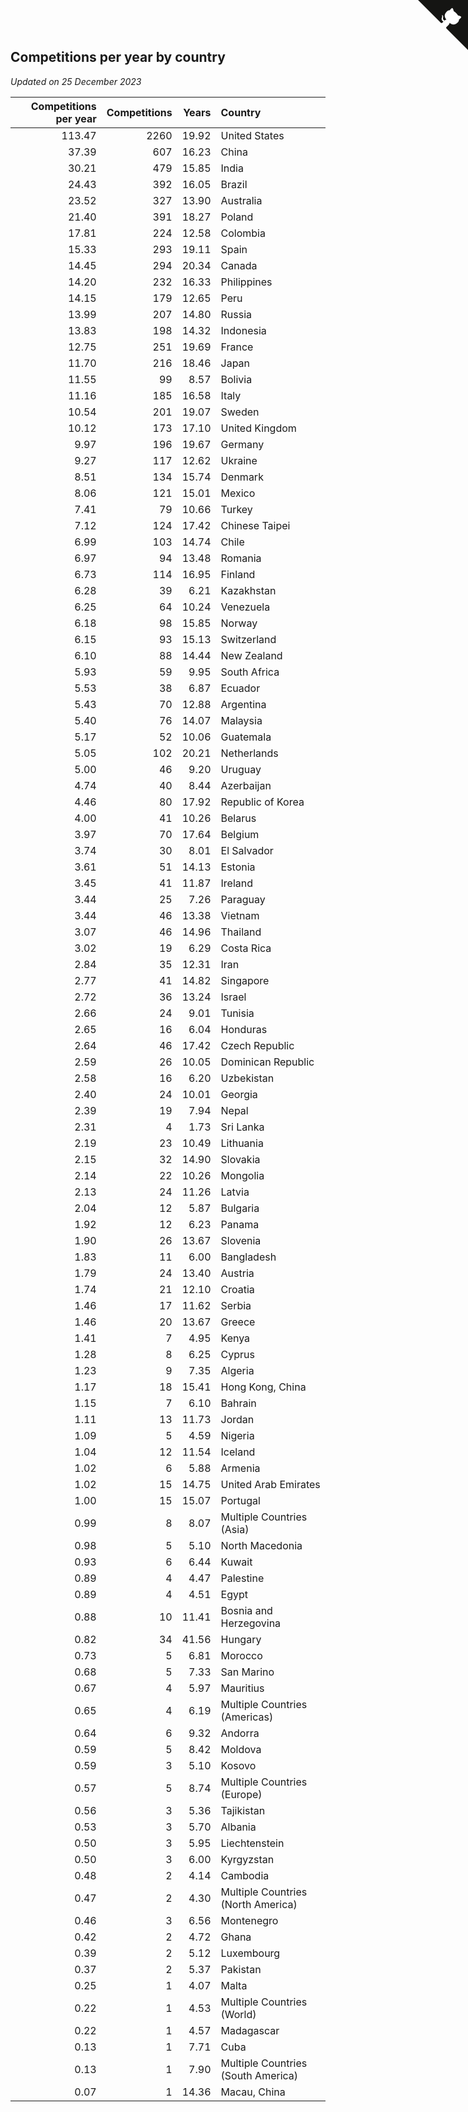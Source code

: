 ## Competitions per year by country

*Updated on 25 December 2023*

| Competitions per year | Competitions | Years | Country |
| ---: | ---: | ---: | :--- |
| 113.47 | 2260 | 19.92 | United States |
| 37.39 | 607 | 16.23 | China |
| 30.21 | 479 | 15.85 | India |
| 24.43 | 392 | 16.05 | Brazil |
| 23.52 | 327 | 13.90 | Australia |
| 21.40 | 391 | 18.27 | Poland |
| 17.81 | 224 | 12.58 | Colombia |
| 15.33 | 293 | 19.11 | Spain |
| 14.45 | 294 | 20.34 | Canada |
| 14.20 | 232 | 16.33 | Philippines |
| 14.15 | 179 | 12.65 | Peru |
| 13.99 | 207 | 14.80 | Russia |
| 13.83 | 198 | 14.32 | Indonesia |
| 12.75 | 251 | 19.69 | France |
| 11.70 | 216 | 18.46 | Japan |
| 11.55 | 99 | 8.57 | Bolivia |
| 11.16 | 185 | 16.58 | Italy |
| 10.54 | 201 | 19.07 | Sweden |
| 10.12 | 173 | 17.10 | United Kingdom |
| 9.97 | 196 | 19.67 | Germany |
| 9.27 | 117 | 12.62 | Ukraine |
| 8.51 | 134 | 15.74 | Denmark |
| 8.06 | 121 | 15.01 | Mexico |
| 7.41 | 79 | 10.66 | Turkey |
| 7.12 | 124 | 17.42 | Chinese Taipei |
| 6.99 | 103 | 14.74 | Chile |
| 6.97 | 94 | 13.48 | Romania |
| 6.73 | 114 | 16.95 | Finland |
| 6.28 | 39 | 6.21 | Kazakhstan |
| 6.25 | 64 | 10.24 | Venezuela |
| 6.18 | 98 | 15.85 | Norway |
| 6.15 | 93 | 15.13 | Switzerland |
| 6.10 | 88 | 14.44 | New Zealand |
| 5.93 | 59 | 9.95 | South Africa |
| 5.53 | 38 | 6.87 | Ecuador |
| 5.43 | 70 | 12.88 | Argentina |
| 5.40 | 76 | 14.07 | Malaysia |
| 5.17 | 52 | 10.06 | Guatemala |
| 5.05 | 102 | 20.21 | Netherlands |
| 5.00 | 46 | 9.20 | Uruguay |
| 4.74 | 40 | 8.44 | Azerbaijan |
| 4.46 | 80 | 17.92 | Republic of Korea |
| 4.00 | 41 | 10.26 | Belarus |
| 3.97 | 70 | 17.64 | Belgium |
| 3.74 | 30 | 8.01 | El Salvador |
| 3.61 | 51 | 14.13 | Estonia |
| 3.45 | 41 | 11.87 | Ireland |
| 3.44 | 25 | 7.26 | Paraguay |
| 3.44 | 46 | 13.38 | Vietnam |
| 3.07 | 46 | 14.96 | Thailand |
| 3.02 | 19 | 6.29 | Costa Rica |
| 2.84 | 35 | 12.31 | Iran |
| 2.77 | 41 | 14.82 | Singapore |
| 2.72 | 36 | 13.24 | Israel |
| 2.66 | 24 | 9.01 | Tunisia |
| 2.65 | 16 | 6.04 | Honduras |
| 2.64 | 46 | 17.42 | Czech Republic |
| 2.59 | 26 | 10.05 | Dominican Republic |
| 2.58 | 16 | 6.20 | Uzbekistan |
| 2.40 | 24 | 10.01 | Georgia |
| 2.39 | 19 | 7.94 | Nepal |
| 2.31 | 4 | 1.73 | Sri Lanka |
| 2.19 | 23 | 10.49 | Lithuania |
| 2.15 | 32 | 14.90 | Slovakia |
| 2.14 | 22 | 10.26 | Mongolia |
| 2.13 | 24 | 11.26 | Latvia |
| 2.04 | 12 | 5.87 | Bulgaria |
| 1.92 | 12 | 6.23 | Panama |
| 1.90 | 26 | 13.67 | Slovenia |
| 1.83 | 11 | 6.00 | Bangladesh |
| 1.79 | 24 | 13.40 | Austria |
| 1.74 | 21 | 12.10 | Croatia |
| 1.46 | 17 | 11.62 | Serbia |
| 1.46 | 20 | 13.67 | Greece |
| 1.41 | 7 | 4.95 | Kenya |
| 1.28 | 8 | 6.25 | Cyprus |
| 1.23 | 9 | 7.35 | Algeria |
| 1.17 | 18 | 15.41 | Hong Kong, China |
| 1.15 | 7 | 6.10 | Bahrain |
| 1.11 | 13 | 11.73 | Jordan |
| 1.09 | 5 | 4.59 | Nigeria |
| 1.04 | 12 | 11.54 | Iceland |
| 1.02 | 6 | 5.88 | Armenia |
| 1.02 | 15 | 14.75 | United Arab Emirates |
| 1.00 | 15 | 15.07 | Portugal |
| 0.99 | 8 | 8.07 | Multiple Countries (Asia) |
| 0.98 | 5 | 5.10 | North Macedonia |
| 0.93 | 6 | 6.44 | Kuwait |
| 0.89 | 4 | 4.47 | Palestine |
| 0.89 | 4 | 4.51 | Egypt |
| 0.88 | 10 | 11.41 | Bosnia and Herzegovina |
| 0.82 | 34 | 41.56 | Hungary |
| 0.73 | 5 | 6.81 | Morocco |
| 0.68 | 5 | 7.33 | San Marino |
| 0.67 | 4 | 5.97 | Mauritius |
| 0.65 | 4 | 6.19 | Multiple Countries (Americas) |
| 0.64 | 6 | 9.32 | Andorra |
| 0.59 | 5 | 8.42 | Moldova |
| 0.59 | 3 | 5.10 | Kosovo |
| 0.57 | 5 | 8.74 | Multiple Countries (Europe) |
| 0.56 | 3 | 5.36 | Tajikistan |
| 0.53 | 3 | 5.70 | Albania |
| 0.50 | 3 | 5.95 | Liechtenstein |
| 0.50 | 3 | 6.00 | Kyrgyzstan |
| 0.48 | 2 | 4.14 | Cambodia |
| 0.47 | 2 | 4.30 | Multiple Countries (North America) |
| 0.46 | 3 | 6.56 | Montenegro |
| 0.42 | 2 | 4.72 | Ghana |
| 0.39 | 2 | 5.12 | Luxembourg |
| 0.37 | 2 | 5.37 | Pakistan |
| 0.25 | 1 | 4.07 | Malta |
| 0.22 | 1 | 4.53 | Multiple Countries (World) |
| 0.22 | 1 | 4.57 | Madagascar |
| 0.13 | 1 | 7.71 | Cuba |
| 0.13 | 1 | 7.90 | Multiple Countries (South America) |
| 0.07 | 1 | 14.36 | Macau, China |


<a href="https://github.com/jonatanklosko/wca_statistics" class="github-corner" aria-label="View source on Github"><svg width="80" height="80" viewBox="0 0 250 250" style="fill:#151513; color:#fff; position: absolute; top: 0; border: 0; right: 0;" aria-hidden="true"><path d="M0,0 L115,115 L130,115 L142,142 L250,250 L250,0 Z"></path><path d="M128.3,109.0 C113.8,99.7 119.0,89.6 119.0,89.6 C122.0,82.7 120.5,78.6 120.5,78.6 C119.2,72.0 123.4,76.3 123.4,76.3 C127.3,80.9 125.5,87.3 125.5,87.3 C122.9,97.6 130.6,101.9 134.4,103.2" fill="currentColor" style="transform-origin: 130px 106px;" class="octo-arm"></path><path d="M115.0,115.0 C114.9,115.1 118.7,116.5 119.8,115.4 L133.7,101.6 C136.9,99.2 139.9,98.4 142.2,98.6 C133.8,88.0 127.5,74.4 143.8,58.0 C148.5,53.4 154.0,51.2 159.7,51.0 C160.3,49.4 163.2,43.6 171.4,40.1 C171.4,40.1 176.1,42.5 178.8,56.2 C183.1,58.6 187.2,61.8 190.9,65.4 C194.5,69.0 197.7,73.2 200.1,77.6 C213.8,80.2 216.3,84.9 216.3,84.9 C212.7,93.1 206.9,96.0 205.4,96.6 C205.1,102.4 203.0,107.8 198.3,112.5 C181.9,128.9 168.3,122.5 157.7,114.1 C157.9,116.9 156.7,120.9 152.7,124.9 L141.0,136.5 C139.8,137.7 141.6,141.9 141.8,141.8 Z" fill="currentColor" class="octo-body"></path></svg></a><style>.github-corner:hover .octo-arm{animation:octocat-wave 560ms ease-in-out}@keyframes octocat-wave{0%,100%{transform:rotate(0)}20%,60%{transform:rotate(-25deg)}40%,80%{transform:rotate(10deg)}}@media (max-width:500px){.github-corner:hover .octo-arm{animation:none}.github-corner .octo-arm{animation:octocat-wave 560ms ease-in-out}}</style>
